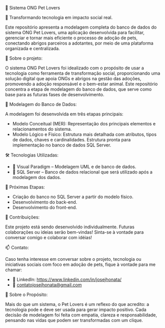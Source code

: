 🐾 Sistema ONG Pet Lovers

🎯 Transformando tecnologia em impacto social real.

Este repositório apresenta a modelagem completa do banco de dados do sistema ONG Pet Lovers, uma aplicação desenvolvida para facilitar, gerenciar e tornar mais eficiente o processo de adoção de pets, conectando abrigos parceiros a adotantes, por meio de uma plataforma organizada e centralizada.

📌 Sobre o projeto: 

O sistema ONG Pet Lovers foi idealizado com o propósito de usar a tecnologia como ferramenta de transformação social, proporcionando uma solução digital que apoia ONGs e abrigos na gestão das adoções, promovendo a adoção responsável e o bem-estar animal. Este repositório concentra a etapa de modelagem do banco de dados, que serve como base para as futuras fases de desenvolvimento.

🧠 Modelagem do Banco de Dados: 

A modelagem foi desenvolvida em três etapas principais:
- Modelo Conceitual (MER): Representação dos principais elementos e relacionamentos do sistema.
- Modelo Lógico e Físico: Estrutura mais detalhada com atributos, tipos de dados, chaves e cardinalidades. Estrutura pronta para implementação no banco de dados SQL Server.

🛠 Tecnologias Utilizadas:

- 📌 Visual Paradigm – Modelagem UML e de banco de dados.
- 📌 SQL Server – Banco de dados relacional que será utilizado após a modelagem dos dados.

🚧 Próximas Etapas:

- Criação do banco no SQL Server a partir do modelo físico.
- Desenvolvimento do back-end.
- Desenvolvimento do front-end.

🤝 Contribuições: 

Este projeto está sendo desenvolvido individualmente. Futuras colaborações ou ideias serão bem-vindas! Sinta-se à vontade para conversar comigo e colaborar com idéias!

📫 Contato: 

Caso tenha interesse em conversar sobre o projeto, tecnologia ou iniciativas sociais com foco em adoção de pets, fique à vontade para me chamar:
- 💼 LinkedIn: https://www.linkedin.com/in/josejhonata/
- 📧 contatojosejhonata@gmail.com

🐶 Sobre o Propósito: 

Mais do que um sistema, o Pet Lovers é um reflexo do que acredito: a tecnologia pode e deve ser usada para gerar impacto positivo. Cada decisão de modelagem foi feita com empatia, clareza e responsabilidade, pensando nas vidas que podem ser transformadas com um clique.
